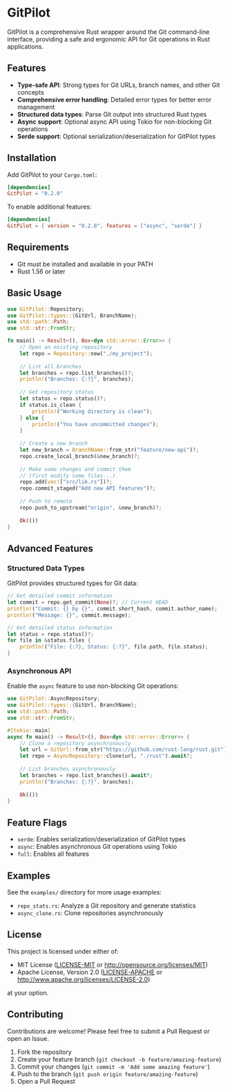 # GitPilot

GitPilot is a comprehensive Rust wrapper around the Git command-line interface, providing a safe and ergonomic API for Git operations in Rust applications.

## Features

- **Type-safe API**: Strong types for Git URLs, branch names, and other Git concepts
- **Comprehensive error handling**: Detailed error types for better error management
- **Structured data types**: Parse Git output into structured Rust types
- **Async support**: Optional async API using Tokio for non-blocking Git operations
- **Serde support**: Optional serialization/deserialization for GitPilot types

## Installation

Add GitPilot to your `Cargo.toml`:

```toml
[dependencies]
GitPilot = "0.2.0"
```

To enable additional features:

```toml
[dependencies]
GitPilot = { version = "0.2.0", features = ["async", "serde"] }
```

## Requirements

- Git must be installed and available in your PATH
- Rust 1.56 or later

## Basic Usage

```rust
use GitPilot::Repository;
use GitPilot::types::{GitUrl, BranchName};
use std::path::Path;
use std::str::FromStr;

fn main() -> Result<(), Box<dyn std::error::Error>> {
    // Open an existing repository
    let repo = Repository::new("./my_project");
    
    // List all branches
    let branches = repo.list_branches()?;
    println!("Branches: {:?}", branches);
    
    // Get repository status
    let status = repo.status()?;
    if status.is_clean {
        println!("Working directory is clean");
    } else {
        println!("You have uncommitted changes");
    }
    
    // Create a new branch
    let new_branch = BranchName::from_str("feature/new-api")?;
    repo.create_local_branch(&new_branch)?;
    
    // Make some changes and commit them
    // (first modify some files...)
    repo.add(vec!["src/lib.rs"])?;
    repo.commit_staged("Add new API features")?;
    
    // Push to remote
    repo.push_to_upstream("origin", &new_branch)?;
    
    Ok(())
}
```

## Advanced Features

### Structured Data Types

GitPilot provides structured types for Git data:

```rust
// Get detailed commit information
let commit = repo.get_commit(None)?; // Current HEAD
println!("Commit: {} by {}", commit.short_hash, commit.author_name);
println!("Message: {}", commit.message);

// Get detailed status information
let status = repo.status()?;
for file in &status.files {
    println!("File: {:?}, Status: {:?}", file.path, file.status);
}
```

### Asynchronous API

Enable the `async` feature to use non-blocking Git operations:

```rust
use GitPilot::AsyncRepository;
use GitPilot::types::{GitUrl, BranchName};
use std::path::Path;
use std::str::FromStr;

#[tokio::main]
async fn main() -> Result<(), Box<dyn std::error::Error>> {
    // Clone a repository asynchronously
    let url = GitUrl::from_str("https://github.com/rust-lang/rust.git")?;
    let repo = AsyncRepository::clone(url, "./rust").await?;
    
    // List branches asynchronously
    let branches = repo.list_branches().await?;
    println!("Branches: {:?}", branches);
    
    Ok(())
}
```

## Feature Flags

- `serde`: Enables serialization/deserialization of GitPilot types
- `async`: Enables asynchronous Git operations using Tokio
- `full`: Enables all features

## Examples

See the `examples/` directory for more usage examples:
- `repo_stats.rs`: Analyze a Git repository and generate statistics
- `async_clone.rs`: Clone repositories asynchronously

## License

This project is licensed under either of:

- MIT License ([LICENSE-MIT](LICENSE-MIT) or http://opensource.org/licenses/MIT)
- Apache License, Version 2.0 ([LICENSE-APACHE](LICENSE-APACHE) or http://www.apache.org/licenses/LICENSE-2.0)

at your option.

## Contributing

Contributions are welcome! Please feel free to submit a Pull Request or open an Issue.

1. Fork the repository
2. Create your feature branch (`git checkout -b feature/amazing-feature`)
3. Commit your changes (`git commit -m 'Add some amazing feature'`)
4. Push to the branch (`git push origin feature/amazing-feature`)
5. Open a Pull Request